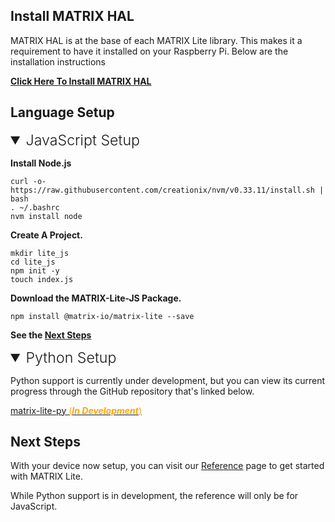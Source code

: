 <h2 style="padding-top:0">Install MATRIX HAL</h2>

MATRIX HAL is at the base of each MATRIX Lite library. This makes it a requirement to have it installed on your Raspberry Pi. Below are the installation instructions

**[Click Here To Install MATRIX HAL](../../matrix-hal/getting-started/)**

## Language Setup
<!-- JAVASCRIPT -->
<details open>
<summary style="font-size: 1.45rem; font-weight: 300;">JavaScript Setup</summary>

**Install Node.js**
```language-bash
curl -o- https://raw.githubusercontent.com/creationix/nvm/v0.33.11/install.sh | bash
. ~/.bashrc
nvm install node
```

**Create A Project.**
```language-bash
mkdir lite_js
cd lite_js
npm init -y
touch index.js
```

**Download the MATRIX-Lite-JS Package.**
```language-bash
npm install @matrix-io/matrix-lite --save
```

**See the [Next Steps](#next-steps)**

</details>

<!-- PYTHON -->
<details open>
<summary style="font-size: 1.45rem; font-weight: 300;">Python Setup</summary>

Python support is currently under development, but you can view its current progress through the GitHub repository that's linked below.

<a href="https://github.com/matrix-io/matrix-lite-py" target="_blank">matrix-lite-py <span style="color: orange">(***In Development***)</span></a>

</details>

## Next Steps
With your device now setup, you can visit our [Reference](reference/index.md) page to get started with MATRIX Lite.

While Python support is in development, the reference will only be for JavaScript.